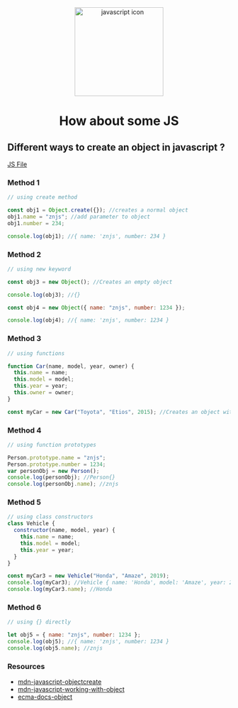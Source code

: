 <div align="center">
  
  <img src="https://user-images.githubusercontent.com/60209418/157986572-aec295ae-201f-4c35-8575-6da22081f93a.png" alt="javascript icon" width="200"/>

# How about some JS

</div>

## Different ways to create an object in javascript ?

[JS File](JS1.js)

### Method 1

```javascript
// using create method

const obj1 = Object.create({}); //creates a normal object
obj1.name = "znjs"; //add parameter to object
obj1.number = 234;

console.log(obj1); //{ name: 'znjs', number: 234 }
```

### Method 2

```javascript
// using new keyword

const obj3 = new Object(); //Creates an empty object

console.log(obj3); //{}

const obj4 = new Object({ name: "znjs", number: 1234 });

console.log(obj4); //{ name: 'znjs', number: 1234 }
```

### Method 3

```javascript
// using functions

function Car(name, model, year, owner) {
  this.name = name;
  this.model = model;
  this.year = year;
  this.owner = owner;
}

const myCar = new Car("Toyota", "Etios", 2015); //Creates an object with name myCar
```

### Method 4

```javascript
// using function prototypes

Person.prototype.name = "znjs";
Person.prototype.number = 1234;
var personObj = new Person();
console.log(personObj); //Person{}
console.log(personObj.name); //znjs
```

### Method 5

```javascript
// using class constructors
class Vehicle {
  constructor(name, model, year) {
    this.name = name;
    this.model = model;
    this.year = year;
  }
}

const myCar3 = new Vehicle("Honda", "Amaze", 2019);
console.log(myCar3); //Vehicle { name: 'Honda', model: 'Amaze', year: 2019 }
console.log(myCar3.name); //Honda
```

### Method 6

```javascript
// using {} directly

let obj5 = { name: "znjs", number: 1234 };
console.log(obj5); //{ name: 'znjs', number: 1234 }
console.log(obj5.name); //znjs
```

### Resources

- [mdn-javascript-objectcreate](https://developer.mozilla.org/en-US/docs/Web/JavaScript/Reference/Global_Objects/Object/create)
- [mdn-javascript-working-with-object](https://developer.mozilla.org/en-US/docs/Web/JavaScript/Guide/Working_with_Objects)
- [ecma-docs-object](https://tc39.es/ecma262/#:~:text=calls%20to%20them.-,4.3.1%20Objects,-Even%20though%20ECMAScript)

